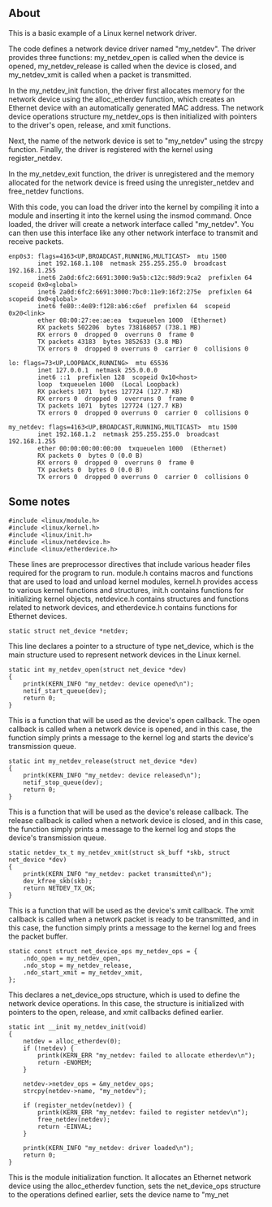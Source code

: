 ## About
This is a basic example of a Linux kernel network driver.

The code defines a network device driver named "my_netdev". The driver provides three functions: my_netdev_open is called when the device is opened, my_netdev_release is called when the device is closed, and my_netdev_xmit is called when a packet is transmitted.

In the my_netdev_init function, the driver first allocates memory for the network device using the alloc_etherdev function, which creates an Ethernet device with an automatically generated MAC address. The network device operations structure my_netdev_ops is then initialized with pointers to the driver's open, release, and xmit functions.

Next, the name of the network device is set to "my_netdev" using the strcpy function. Finally, the driver is registered with the kernel using register_netdev.

In the my_netdev_exit function, the driver is unregistered and the memory allocated for the network device is freed using the unregister_netdev and free_netdev functions.

With this code, you can load the driver into the kernel by compiling it into a module and inserting it into the kernel using the insmod command. Once loaded, the driver will create a network interface called "my_netdev". You can then use this interface like any other network interface to transmit and receive packets.

```
enp0s3: flags=4163<UP,BROADCAST,RUNNING,MULTICAST>  mtu 1500
        inet 192.168.1.108  netmask 255.255.255.0  broadcast 192.168.1.255
        inet6 2a0d:6fc2:6691:3000:9a5b:c12c:98d9:9ca2  prefixlen 64  scopeid 0x0<global>
        inet6 2a0d:6fc2:6691:3000:7bc0:11e9:16f2:275e  prefixlen 64  scopeid 0x0<global>
        inet6 fe80::4e89:f128:ab6:c6ef  prefixlen 64  scopeid 0x20<link>
        ether 08:00:27:ee:ae:ea  txqueuelen 1000  (Ethernet)
        RX packets 502206  bytes 738168057 (738.1 MB)
        RX errors 0  dropped 0  overruns 0  frame 0
        TX packets 43183  bytes 3852633 (3.8 MB)
        TX errors 0  dropped 0 overruns 0  carrier 0  collisions 0

lo: flags=73<UP,LOOPBACK,RUNNING>  mtu 65536
        inet 127.0.0.1  netmask 255.0.0.0
        inet6 ::1  prefixlen 128  scopeid 0x10<host>
        loop  txqueuelen 1000  (Local Loopback)
        RX packets 1071  bytes 127724 (127.7 KB)
        RX errors 0  dropped 0  overruns 0  frame 0
        TX packets 1071  bytes 127724 (127.7 KB)
        TX errors 0  dropped 0 overruns 0  carrier 0  collisions 0

my_netdev: flags=4163<UP,BROADCAST,RUNNING,MULTICAST>  mtu 1500
        inet 192.168.1.2  netmask 255.255.255.0  broadcast 192.168.1.255
        ether 00:00:00:00:00:00  txqueuelen 1000  (Ethernet)
        RX packets 0  bytes 0 (0.0 B)
        RX errors 0  dropped 0  overruns 0  frame 0
        TX packets 0  bytes 0 (0.0 B)
        TX errors 0  dropped 0 overruns 0  carrier 0  collisions 0

```
## Some notes
```
#include <linux/module.h>
#include <linux/kernel.h>
#include <linux/init.h>
#include <linux/netdevice.h>
#include <linux/etherdevice.h>
```
These lines are preprocessor directives that include various header files required for the program to run. module.h contains macros and functions that are used to load and unload kernel modules, kernel.h provides access to various kernel functions and structures, init.h contains functions for initializing kernel objects, netdevice.h contains structures and functions related to network devices, and etherdevice.h contains functions for Ethernet devices.

```
static struct net_device *netdev;
```
This line declares a pointer to a structure of type net_device, which is the main structure used to represent network devices in the Linux kernel.

```
static int my_netdev_open(struct net_device *dev)
{
    printk(KERN_INFO "my_netdev: device opened\n");
    netif_start_queue(dev);
    return 0;
}
```
This is a function that will be used as the device's open callback. The open callback is called when a network device is opened, and in this case, the function simply prints a message to the kernel log and starts the device's transmission queue.

```
static int my_netdev_release(struct net_device *dev)
{
    printk(KERN_INFO "my_netdev: device released\n");
    netif_stop_queue(dev);
    return 0;
}
```
This is a function that will be used as the device's release callback. The release callback is called when a network device is closed, and in this case, the function simply prints a message to the kernel log and stops the device's transmission queue.

```
static netdev_tx_t my_netdev_xmit(struct sk_buff *skb, struct net_device *dev)
{
    printk(KERN_INFO "my_netdev: packet transmitted\n");
    dev_kfree_skb(skb);
    return NETDEV_TX_OK;
}
```
This is a function that will be used as the device's xmit callback. The xmit callback is called when a network packet is ready to be transmitted, and in this case, the function simply prints a message to the kernel log and frees the packet buffer.

```
static const struct net_device_ops my_netdev_ops = {
    .ndo_open = my_netdev_open,
    .ndo_stop = my_netdev_release,
    .ndo_start_xmit = my_netdev_xmit,
};
```
This declares a net_device_ops structure, which is used to define the network device operations. In this case, the structure is initialized with pointers to the open, release, and xmit callbacks defined earlier.

```
static int __init my_netdev_init(void)
{
    netdev = alloc_etherdev(0);
    if (!netdev) {
        printk(KERN_ERR "my_netdev: failed to allocate etherdev\n");
        return -ENOMEM;
    }

    netdev->netdev_ops = &my_netdev_ops;
    strcpy(netdev->name, "my_netdev");

    if (register_netdev(netdev)) {
        printk(KERN_ERR "my_netdev: failed to register netdev\n");
        free_netdev(netdev);
        return -EINVAL;
    }

    printk(KERN_INFO "my_netdev: driver loaded\n");
    return 0;
}
```
This is the module initialization function. It allocates an Ethernet network device using the alloc_etherdev function, sets the net_device_ops structure to the operations defined earlier, sets the device name to "my_net
